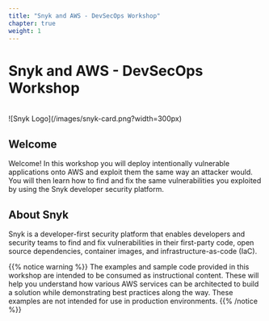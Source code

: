 ```yaml
---
title: "Snyk and AWS - DevSecOps Workshop"
chapter: true
weight: 1
---
```


# Snyk and AWS - DevSecOps Workshop
<br>
![Snyk Logo](/images/snyk-card.png?width=300px)
<br>

## Welcome
Welcome! In this workshop you will deploy intentionally vulnerable applications onto AWS and exploit them the same way an attacker would. You will then learn how to find and fix the same vulnerabilities you exploited by using the Snyk developer security platform.

## About Snyk
Snyk is a developer-first security platform that enables developers and security teams to find and fix vulnerabilities in their first-party code, open source dependencies, container images, and infrastructure-as-code (IaC).

{{% notice warning %}}
The examples and sample code provided in this workshop are intended to be consumed as instructional content. These will help you understand how various AWS services can be architected to build a solution while demonstrating best practices along the way. These examples are not intended for use in production environments.
{{% /notice %}}